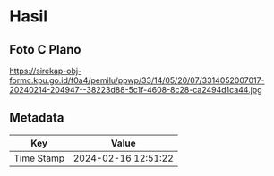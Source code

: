 # Hasil

## Foto C Plano

https://sirekap-obj-formc.kpu.go.id/f0a4/pemilu/ppwp/33/14/05/20/07/3314052007017-20240214-204947--38223d88-5c1f-4608-8c28-ca2494d1ca44.jpg


## Metadata

| Key        | Value               |
| ---------- | ------------------- |
| Time Stamp | 2024-02-16 12:51:22 |




